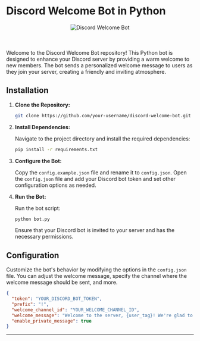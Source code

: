 # Discord Welcome Bot in Python

<div align="center">
  <img src="https://github.com/Prome-theus/Discord-bot/assets/80052733/7bd6e00a-e476-44ce-84a8-73e45b9ec415" alt="Discord Welcome Bot">
</div>

<br>
<br>
<br>
Welcome to the Discord Welcome Bot repository! This Python bot is designed to enhance your Discord server by providing a warm welcome to new members. The bot sends a personalized welcome message to users as they join your server, creating a friendly and inviting atmosphere.

## Installation

1. **Clone the Repository:**

   ```bash
   git clone https://github.com/your-username/discord-welcome-bot.git
   ```

2. **Install Dependencies:**

   Navigate to the project directory and install the required dependencies:

   ```bash
   pip install -r requirements.txt
   ```

3. **Configure the Bot:**

   Copy the `config.example.json` file and rename it to `config.json`. Open the `config.json` file and add your Discord bot token and set other configuration options as needed.

4. **Run the Bot:**

   Run the bot script:

   ```bash
   python bot.py
   ```

   Ensure that your Discord bot is invited to your server and has the necessary permissions.

## Configuration

Customize the bot's behavior by modifying the options in the `config.json` file. You can adjust the welcome message, specify the channel where the welcome message should be sent, and more.

```json
{
  "token": "YOUR_DISCORD_BOT_TOKEN",
  "prefix": "!",
  "welcome_channel_id": "YOUR_WELCOME_CHANNEL_ID",
  "welcome_message": "Welcome to the server, {user_tag}! We're glad to have you here.",
  "enable_private_message": true
}
```

---
